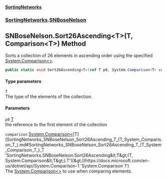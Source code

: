 #### [SortingNetworks](index.md 'index')
### [SortingNetworks](SortingNetworks.md 'SortingNetworks').[SNBoseNelson](SortingNetworks_SNBoseNelson.md 'SortingNetworks.SNBoseNelson')
## SNBoseNelson.Sort26Ascending&lt;T&gt;(T, Comparison&lt;T&gt;) Method
Sorts a collection of 26 elements in ascending order using the specified [System.Comparison&lt;&gt;](https://docs.microsoft.com/en-us/dotnet/api/System.Comparison-1 'System.Comparison`1').  
```csharp
public static void Sort26Ascending<T>(ref T p0, System.Comparison<T> comparison);
```
#### Type parameters
<a name='SortingNetworks_SNBoseNelson_Sort26Ascending_T_(T_System_Comparison_T_)_T'></a>
`T`  
The type of the elements of the collection.
  
#### Parameters
<a name='SortingNetworks_SNBoseNelson_Sort26Ascending_T_(T_System_Comparison_T_)_p0'></a>
`p0` [T](SortingNetworks_SNBoseNelson_Sort26Ascending_T_(T_System_Comparison_T_).md#SortingNetworks_SNBoseNelson_Sort26Ascending_T_(T_System_Comparison_T_)_T 'SortingNetworks.SNBoseNelson.Sort26Ascending&lt;T&gt;(T, System.Comparison&lt;T&gt;).T')  
the reference to the first element of the collection
  
<a name='SortingNetworks_SNBoseNelson_Sort26Ascending_T_(T_System_Comparison_T_)_comparison'></a>
`comparison` [System.Comparison&lt;](https://docs.microsoft.com/en-us/dotnet/api/System.Comparison-1 'System.Comparison`1')[T](SortingNetworks_SNBoseNelson_Sort26Ascending_T_(T_System_Comparison_T_).md#SortingNetworks_SNBoseNelson_Sort26Ascending_T_(T_System_Comparison_T_)_T 'SortingNetworks.SNBoseNelson.Sort26Ascending&lt;T&gt;(T, System.Comparison&lt;T&gt;).T')[&gt;](https://docs.microsoft.com/en-us/dotnet/api/System.Comparison-1 'System.Comparison`1')  
The [System.Comparison&lt;&gt;](https://docs.microsoft.com/en-us/dotnet/api/System.Comparison-1 'System.Comparison`1') to use when comparing elements.
  
